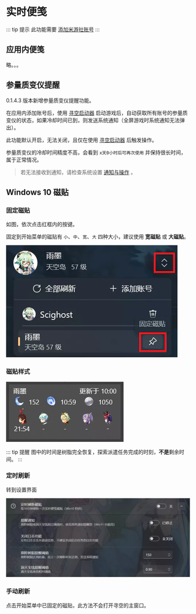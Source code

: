# 实时便笺

::: tip 提示
此功能需要 [添加米游社账号](account.md)
:::

## 应用内便笺

略。。。

## 参量质变仪提醒

0.1.4.3 版本新增参量质变仪提醒功能。

在应用内添加账号后，使用 [寻空启动器](./startgame.md) 启动游戏后，自动获取所有账号的参量质变仪的状态，如果冷却时间已到，则发送系统通知（全屏游戏时系统通知无法弹出）。

此功能默认开启，无法关闭，且仅在使用 [寻空启动器](./startgame.md) 后触发操作。

参量质变仪的冷却时间精度不高，会看到 `x天0小时后可再次使用` 并保持很长时间，属于正常情况。

> 若无法接收到通知，请检查系统设置 [通知与操作](ms-settings:notifications) 。

## Windows 10 磁贴

### 固定磁贴

如图，依次点击红框内的按键。

固定到开始菜单的磁贴有 `小`、`中`、`宽`、`大` 四种大小，建议使用 **宽磁贴** 或 **大磁贴**。

![如何固定磁贴](./img/image-20220406162104459.webp)

### 磁贴样式

![磁贴样式](./img/image-20220411100144657.webp)

::: tip 提醒
图中的时间是树脂完全恢复，探索派遣任务完成的时刻，**不是**剩余时间。
:::

### 定时刷新

转到设置界面

![定时刷新设置页面](./img/image-20220406162921803.webp)

### 手动刷新

点击开始菜单中已固定的磁贴，此方法不会打开寻空的主窗口。
